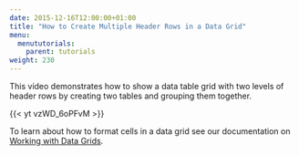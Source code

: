 ```yaml
---
date: 2015-12-16T12:00:00+01:00
title: "How to Create Multiple Header Rows in a Data Grid"
menu:
  menututorials:
    parent: tutorials
weight: 230
---
```


This video demonstrates how to show a data table grid with two levels of header rows by creating two tables and grouping them together.

{{< yt vzWD_6oPFvM >}}

To learn about how to format cells in a data grid see our documentation on [Working with Data Grids](http://support.balsamiq.com/customer/portal/articles/110188).